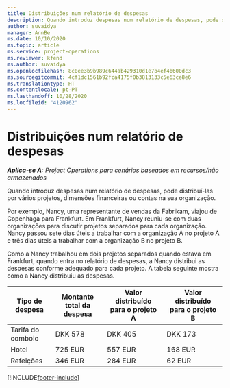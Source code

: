 ```yaml
---
title: Distribuições num relatório de despesas
description: Quando introduz despesas num relatório de despesas, pode distribuí-las por vários projetos, entidades jurídicas ou contas na sua organização.
author: suvaidya
manager: AnnBe
ms.date: 10/10/2020
ms.topic: article
ms.service: project-operations
ms.reviewer: kfend
ms.author: suvaidya
ms.openlocfilehash: 8c0ee3b9b989c644ab429310d1e7b4ef4b600dc3
ms.sourcegitcommit: 4cf1dc1561b92fca4175f0b3813133c5e63ce8e6
ms.translationtype: HT
ms.contentlocale: pt-PT
ms.lasthandoff: 10/28/2020
ms.locfileid: "4120962"
---
```

# <a name="distributions-on-an-expense-report"></a>Distribuições num relatório de despesas

_**Aplica-se A:** Project Operations para cenários baseados em recursos/não armazenados_

Quando introduz despesas num relatório de despesas, pode distribuí-las por vários projetos, dimensões financeiras ou contas na sua organização.

Por exemplo, Nancy, uma representante de vendas da Fabrikam, viajou de Copenhaga para Frankfurt. Em Frankfurt, Nancy reuniu-se com duas organizações para discutir projetos separados para cada organização. Nancy passou sete dias úteis a trabalhar com a organização A no projeto A e três dias úteis a trabalhar com a organização B no projeto B.

Como a Nancy trabalhou em dois projetos separados quando estava em Frankfurt, quando entra no relatório de despesas, a Nancy distribui as despesas conforme adequado para cada projeto. A tabela seguinte mostra como a Nancy distribuiu as despesas.

| Tipo de despesa | Montante total da despesa | Valor distribuído para o projeto A | Valor distribuído para o projeto B |
|--------------|----------------------|---------------------------------|---------------------------------|
| Tarifa do comboio   | DKK 578              | DKK 405                         | DKK 173                         |
| Hotel        | 725 EUR              | 557 EUR                         | 168 EUR                         |
| Refeições        | 346 EUR              | 284 EUR                         | 62 EUR                          |


[!INCLUDE[footer-include](../includes/footer-banner.md)]